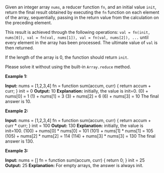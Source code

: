 Given an integer array  `nums`, a reducer function  `fn`, and an initial value  `init`, return the final result obtained by executing the  `fn`  function on each element of the array, sequentially, passing in the return value from the calculation on the preceding element.

This result is achieved through the following operations:  `val = fn(init, nums[0]), val = fn(val, nums[1]), val = fn(val, nums[2]), ...`  until every element in the array has been processed. The ultimate value of  `val`  is then returned.

If the length of the array is 0, the function should return  `init`.

Please solve it without using the built-in  `Array.reduce`  method.

**Example 1:**

**Input:** 
nums = [1,2,3,4]
fn = function sum(accum, curr) { return accum + curr; }
init = 0
**Output:** 10
**Explanation:**
initially, the value is init=0.
(0) + nums[0] = 1
(1) + nums[1] = 3
(3) + nums[2] = 6
(6) + nums[3] = 10
The final answer is 10.

**Example 2:**

**Input:** 
nums = [1,2,3,4]
fn = function sum(accum, curr) { return accum + curr * curr; }
init = 100
**Output:** 130
**Explanation:**
initially, the value is init=100.
(100) + nums[0] * nums[0] = 101
(101) + nums[1] * nums[1] = 105
(105) + nums[2] * nums[2] = 114
(114) + nums[3] * nums[3] = 130
The final answer is 130.

**Example 3:**

**Input:** 
nums = []
fn = function sum(accum, curr) { return 0; }
init = 25
**Output:** 25
**Explanation:** For empty arrays, the answer is always init.
